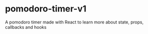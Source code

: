 # pomodoro-timer-v1
A pomodoro timer made with React to learn more about state, props, callbacks and hooks
